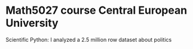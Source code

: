 # Math5027 course Central European University
Scientific Python: I analyzed a 2.5 million row dataset about politics
